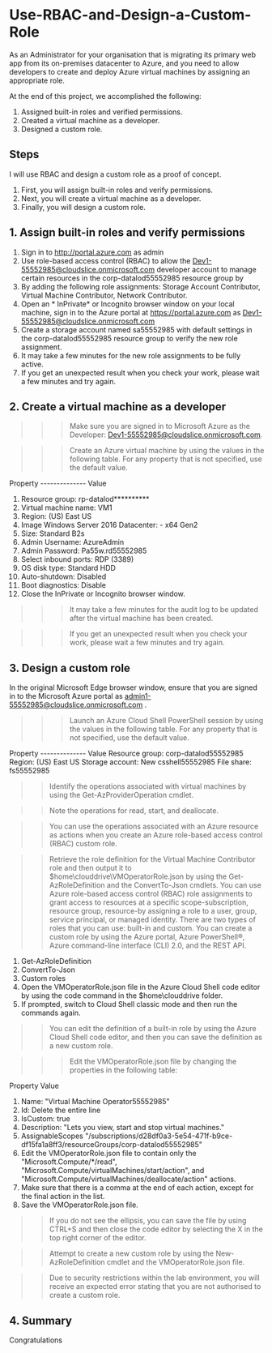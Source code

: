 # Use-RBAC-and-Design-a-Custom-Role
As an Administrator for your organisation that is migrating its primary web app from its on-premises datacenter to Azure, and you need to allow developers to create and deploy Azure virtual machines by assigning an appropriate role.

At the end of this project, we accomplished the following:
1. Assigned built-in roles and verified permissions.
2. Created a virtual machine as a developer.
3. Designed a custom role.

## Steps
I will use RBAC and design a custom role as a proof of concept. 
1. First, you will assign built-in roles and verify permissions.
2. Next, you will create a virtual machine as a developer.
3. Finally, you will design a custom role.

## 1. Assign built-in roles and verify permissions
1. Sign in to http://portal.azure.com as admin
2. Use role-based access control (RBAC) to allow the Dev1-55552985@cloudslice.onmicrosoft.com developer account to manage certain resources in the corp-datalod55552985 resource group by
3. By adding the following role assignments: Storage Account Contributor, Virtual Machine Contributor, Network Contributor.
4. Open an * InPrivate* or Incognito browser window on your local machine, sign in to the Azure portal at https://portal.azure.com as Dev1-55552985@cloudslice.onmicrosoft.com
5. Create a storage account named sa55552985 with default settings in the corp-datalod55552985 resource group to verify the new role assignment.
6. It may take a few minutes for the new role assignments to be fully active.
7. If you get an unexpected result when you check your work, please wait a few minutes and try again.



## 2. Create a virtual machine as a developer
>>> Make sure you are signed in to Microsoft Azure as the Developer: Dev1-55552985@cloudslice.onmicrosoft.com.

>>> Create an Azure virtual machine by using the values in the following table. For any property that is not specified, use the default value.

Property --------------	Value
1. Resource group:	rp-datalod**********
2. Virtual machine name:	VM1
3. Region:	(US) East US
4. Image	Windows Server 2016 Datacenter: - x64 Gen2
5. Size:	Standard B2s
6. Admin Username:	AzureAdmin
7. Admin Password:	Pa55w.rd55552985
8. Select inbound ports:	RDP (3389)
9. OS disk type:	Standard HDD
10. Auto-shutdown:	Disabled
11. Boot diagnostics:	Disable
12. Close the InPrivate or Incognito browser window.



>>> It may take a few minutes for the audit log to be updated after the virtual machine has been created. 

>>> If you get an unexpected result when you check your work, please wait a few minutes and try again.



## 3. Design a custom role

In the original Microsoft Edge browser window, ensure that you are signed in to the Microsoft Azure portal as admin1-55552985@cloudslice.onmicrosoft.com .

>>> Launch an Azure Cloud Shell PowerShell session by using the values in the following table. For any property that is not specified, use the default value.

Property --------------	Value
Resource group:	corp-datalod55552985
Region:	(US) East US
Storage account:	New csshell55552985
File share:	fs55552985

>>Identify the operations associated with virtual machines by using the Get-AzProviderOperation cmdlet.

>>Note the operations for read, start, and deallocate.

>>You can use the operations associated with an Azure resource as actions when you create an Azure role-based access control (RBAC) custom role.

>>Retrieve the role definition for the Virtual Machine Contributor role and then output it to $home\clouddrive\VMOperatorRole.json by using the Get-AzRoleDefinition and the ConvertTo-Json cmdlets.
>>You can use Azure role-based access control (RBAC) role assignments to grant access to resources at a specific scope-subscription, resource group, resource-by assigning a role to a user, group, service principal, or managed identity.
>>There are two types of roles that you can use: built-in and custom. You can create a custom role by using the Azure portal, Azure PowerShell®, Azure command-line interface (CLI) 2.0, and the REST API.


1. Get-AzRoleDefinition
2. ConvertTo-Json
3. Custom roles
4. Open the VMOperatorRole.json file in the Azure Cloud Shell code editor by using the code command in the $home\clouddrive folder.
5. If prompted, switch to Cloud Shell classic mode and then run the commands again.

>> You can edit the definition of a built-in role by using the Azure Cloud Shell code editor, and then you can save the definition as a new custom role.


>>> Edit the VMOperatorRole.json file by changing the properties in the following table:

Property	Value
1. Name:	"Virtual Machine Operator55552985"
2. Id: Delete the entire line
3. IsCustom:	true
4. Description: "Lets you view, start and stop virtual machines."
5. AssignableScopes	"/subscriptions/d28df0a3-5e54-471f-b9ce-df15fa1a8ff3/resourceGroups/corp-datalod55552985"
6. Edit the VMOperatorRole.json file to contain only the "Microsoft.Compute/*/read", "Microsoft.Compute/virtualMachines/start/action", and "Microsoft.Compute/virtualMachines/deallocate/action" actions.
7. Make sure that there is a comma at the end of each action, except for the final action in the list.
8. Save the VMOperatorRole.json file.
>>If you do not see the ellipsis, you can save the file by using CTRL+S and then close the code editor by selecting the X in the top right corner of the editor.

>>Attempt to create a new custom role by using the New-AzRoleDefinition cmdlet and the VMOperatorRole.json file.

>>Due to security restrictions within the lab environment, you will receive an expected error stating that you are not authorised to create a custom role.


## 4. Summary
Congratulations
